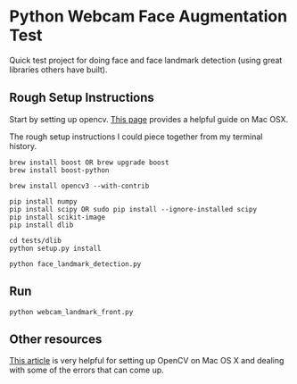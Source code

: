 # Python Webcam Face Augmentation Test

Quick test project for doing face and face landmark detection (using great libraries others have built).


## Rough Setup Instructions

Start by setting up opencv. [This page](http://www.pyimagesearch.com/2016/12/19/install-opencv-3-on-macos-with-homebrew-the-easy-way/) provides a helpful guide on Mac OSX.

The rough setup instructions I could piece together from my terminal history.

~~~~
brew install boost OR brew upgrade boost
brew install boost-python

brew install opencv3 --with-contrib

pip install numpy
pip install scipy OR sudo pip install --ignore-installed scipy
pip install scikit-image
pip install dlib

cd tests/dlib
python setup.py install

python face_landmark_detection.py
~~~~

## Run

```python webcam_landmark_front.py```

## Other resources

[This article](http://www.pyimagesearch.com/2016/12/19/install-opencv-3-on-macos-with-homebrew-the-easy-way/) is very helpful for setting up OpenCV on Mac OS X and dealing with some of the errors that can come up.
